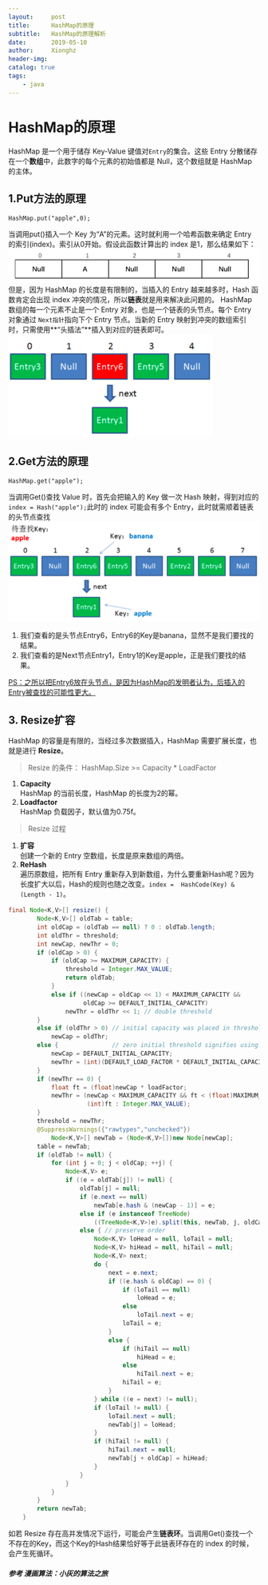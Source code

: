 ```yaml
---
layout:     post
title:      HashMap的原理
subtitle:   HashMap的原理解析
date:       2019-05-10
author:     Xionghz
header-img: 
catalog: true
tags:
    - java
---
```


# HashMap的原理

HashMap 是一个用于储存 Key-Value 键值对`Entry`的集合。这些 Entry 分散储存在一个**数组**中，此数字的每个元素的初始值都是 Null，这个数组就是 HashMap 的主体。

## 1.Put方法的原理
```
HashMap.put("apple",0);
```
当调用put()插入一个 Key 为“A”的元素。这时就利用一个哈希函数来确定 Entry 的索引(index)。索引从0开始。假设此函数计算出的 index 是1，那么结果如下：
![hashMap-1](/img/hashMap-1.png)
但是，因为 HashMap 的长度是有限制的，当插入的 Entry 越来越多时，Hash 函数肯定会出现 index 冲突的情况，所以**链表**就是用来解决此问题的。
HashMap 数组的每一个元素不止是一个 Entry 对象，也是一个链表的头节点。每个 Entry 对象通过 `Next指针`指向下个 Entry 节点。当新的 Entry 映射到冲突的数组索引时，只需使用**“头插法”**插入到对应的链表即可。
![hashMap-2](/img/hashMap-2.png)

## 2.Get方法的原理
```
HashMap.get("apple");
```
当调用Get()查找 Value 时，首先会把输入的 Key 做一次 Hash 映射，得到对应的```index = Hash("apple");```此时的 index 可能会有多个 Entry，此时就需顺着链表的头节点查找
![hashMap-3](/img/hashMap-3.png)

 1. 我们查看的是头节点Entry6，Entry6的Key是banana，显然不是我们要找的结果。
 2. 我们查看的是Next节点Entry1，Entry1的Key是apple，正是我们要找的结果。

<U>PS：之所以把Entry6放在头节点，是因为HashMap的发明者认为，后插入的Entry被查找的可能性更大。</U>

## 3. Resize扩容
HashMap 的容量是有限的，当经过多次数据插入，HashMap 需要扩展长度，也就是进行 **Resize**。</br>
>Resize 的条件：
>HashMap.Size >= Capacity * LoadFactor

1. **Capacity** </br>HashMap 的当前长度，HashMap 的长度为2的幂。
2. **Loadfactor** </br> HashMap 负载因子，默认值为0.75f。

>Resize 过程

1. **扩容**</br>创建一个新的 Entry 空数组，长度是原来数组的两倍。
2. **ReHash**</br>遍历原数组，把所有 Entry 重新存入到新数组，为什么要重新Hash呢？因为长度扩大以后，Hash的规则也随之改变。`index =  HashCode(Key) & (Length - 1)`。

```java
final Node<K,V>[] resize() {
        Node<K,V>[] oldTab = table;
        int oldCap = (oldTab == null) ? 0 : oldTab.length;
        int oldThr = threshold;
        int newCap, newThr = 0;
        if (oldCap > 0) {
            if (oldCap >= MAXIMUM_CAPACITY) {
                threshold = Integer.MAX_VALUE;
                return oldTab;
            }
            else if ((newCap = oldCap << 1) < MAXIMUM_CAPACITY &&
                     oldCap >= DEFAULT_INITIAL_CAPACITY)
                newThr = oldThr << 1; // double threshold
        }
        else if (oldThr > 0) // initial capacity was placed in threshold
            newCap = oldThr;
        else {               // zero initial threshold signifies using defaults
            newCap = DEFAULT_INITIAL_CAPACITY;
            newThr = (int)(DEFAULT_LOAD_FACTOR * DEFAULT_INITIAL_CAPACITY);
        }
        if (newThr == 0) {
            float ft = (float)newCap * loadFactor;
            newThr = (newCap < MAXIMUM_CAPACITY && ft < (float)MAXIMUM_CAPACITY ?
                      (int)ft : Integer.MAX_VALUE);
        }
        threshold = newThr;
        @SuppressWarnings({"rawtypes","unchecked"})
            Node<K,V>[] newTab = (Node<K,V>[])new Node[newCap];
        table = newTab;
        if (oldTab != null) {
            for (int j = 0; j < oldCap; ++j) {
                Node<K,V> e;
                if ((e = oldTab[j]) != null) {
                    oldTab[j] = null;
                    if (e.next == null)
                        newTab[e.hash & (newCap - 1)] = e;
                    else if (e instanceof TreeNode)
                        ((TreeNode<K,V>)e).split(this, newTab, j, oldCap);
                    else { // preserve order
                        Node<K,V> loHead = null, loTail = null;
                        Node<K,V> hiHead = null, hiTail = null;
                        Node<K,V> next;
                        do {
                            next = e.next;
                            if ((e.hash & oldCap) == 0) {
                                if (loTail == null)
                                    loHead = e;
                                else
                                    loTail.next = e;
                                loTail = e;
                            }
                            else {
                                if (hiTail == null)
                                    hiHead = e;
                                else
                                    hiTail.next = e;
                                hiTail = e;
                            }
                        } while ((e = next) != null);
                        if (loTail != null) {
                            loTail.next = null;
                            newTab[j] = loHead;
                        }
                        if (hiTail != null) {
                            hiTail.next = null;
                            newTab[j + oldCap] = hiHead;
                        }
                    }
                }
            }
        }
        return newTab;
    }
```

如若 Resize 存在高并发情况下运行，可能会产生**链表环**。当调用Get()查找一个不存在的Key，而这个Key的Hash结果恰好等于此链表环存在的 index 的时候，会产生死循环。

##### 参考 漫画算法：小灰的算法之旅